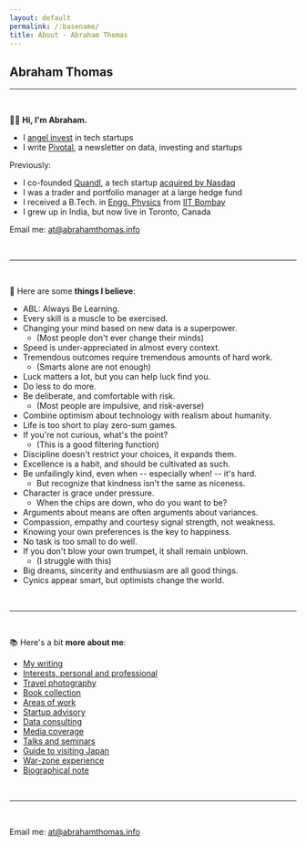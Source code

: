 ```yaml
---
layout: default
permalink: /:basename/
title: About · Abraham Thomas
---
```


## Abraham Thomas

----

<br/>

👋🏼 **Hi, I'm Abraham.**  

* I [angel invest](https://abrahamthomas.info/investing/) in tech startups  
* I write [Pivotal](https://pivotal.substack.com/about), a newsletter on data, investing and startups  

<!--
* I [advise](https://abrahamthomas.info/advisory) startups on execution and growth  
* I [consult](https://abrahamthomas.info/consulting) for institutional investors on their data strategy  
-->

Previously:

* I co-founded [Quandl](https://data.nasdaq.com), a tech startup [acquired by Nasdaq](https://www.ft.com/content/e6de9e30-f743-11e8-af46-2022a0b02a6c)    
* I was a trader and portfolio manager at a large hedge fund 
* I received a B.Tech. in [Engg. Physics](https://en.wikipedia.org/wiki/Engineering_physics) from [IIT Bombay](https://www.iitb.ac.in)  
* I grew up in India, but now live in Toronto, Canada   

Email me: <u><a href="mailto:at@abrahamthomas.info">at@abrahamthomas.info</a></u>


<br/>

----

<br/> 


🧭 Here are some **things I believe**:  

* ABL: Always Be Learning.  
* Every skill is a muscle to be exercised.  
* Changing your mind based on new data is a superpower.  
    - (Most people don't ever change their minds)  
* Speed is under-appreciated in almost every context.  
* Tremendous outcomes require tremendous amounts of hard work.  
    - (Smarts alone are not enough)  
* Luck matters a lot, but you can help luck find you.  
* Do less to do more.  
* Be deliberate, and comfortable with risk.  
    - (Most people are impulsive, and risk-averse)  
* Combine optimism about technology with realism about humanity.  
* Life is too short to play zero-sum games.  
* If you're not curious, what's the point?  
    - (This is a good filtering function)  
* Discipline doesn't restrict your choices, it expands them.  
* Excellence is a habit, and should be cultivated as such.  
* Be unfailingly kind, even when -- especially when! -- it's hard.  
    - But recognize that kindness isn't the same as niceness.  
* Character is grace under pressure.  
    - When the chips are down, who do you want to be?  
* Arguments about means are often arguments about variances.  
* Compassion, empathy and courtesy signal strength, not weakness.  
* Knowing your own preferences is the key to happiness.  
* No task is too small to do well.  
* If you don't blow your own trumpet, it shall remain unblown.  
    - (I struggle with this)  
* Big dreams, sincerity and enthusiasm are all good things.  
* Cynics appear smart, but optimists change the world.  

<br/>

----

<br/> 


📚  Here's a bit **more about me**:

* [My writing](https://abrahamthomas.info/writing/)
* [Interests, personal and professional](https://abrahamthomas.info/interests/)
* [Travel photography](https://abrahamthomas.info/gallery/)
* [Book collection](https://abrahamthomas.info/library/)
* [Areas of work](https://abrahamthomas.info/work/)
* [Startup advisory](https://abrahamthomas.info/advisory/)
* [Data consulting](https://abrahamthomas.info/consulting/)
* [Media coverage](https://abrahamthomas.info/press/)
* [Talks and seminars](https://abrahamthomas.info/talks/)
* [Guide to visiting Japan](https://abrahamthomas.gumroad.com/l/wwrni)
* [War-zone experience](https://abrahamthomas.info/invasion/)    
* [Biographical note](https://abrahamthomas.info/bio/)  


<!--

<br/>

----

<br/>


🌱 I'm an active and successful **angel investor** in tech startups:

* [What I invest in](https://abrahamthomas.info/angel-criteria/)
* [How to pitch me](https://abrahamthomas.info/pitch-me/)
* [Founder testimonials](https://abrahamthomas.info/testimonials/)  
* [Portfolio companies](https://abrahamthomas.info/portfolio-companies/)
* [Portfolio performance](https://abrahamthomas.info/portfolio-statistics/)
* [Investment syndicate](https://venture.angellist.com/abraham-thomas/syndicate)

You can learn more on my [investing page](https://abrahamthomas.info/investing/).  I welcome cold pitches! 

<br/>

----

<br/>


✍️ I write <a href="https://pivotal.substack.com">Pivotal</a>, a well-regarded **newsletter on data, investing and startups**.  Here are some recent essays:

* [The Economics of Data Businesses](https://pivotal.substack.com/p/economics-of-data-biz)  
* [Minsky Moments in Venture Capital](https://pivotal.substack.com/p/minsky-moments-in-venture-capital)  
* [The Perils of Prudence](https://pivotal.substack.com/p/the-perils-of-prudence)  
* [Data in the Age of AI](https://pivotal.substack.com/p/data-in-the-age-of-ai)  
* [How to Price a Data Asset](https://pivotal.substack.com/p/how-to-price-a-data-asset)  

You can find more articles on my [writing page](https://abrahamthomas.info/writing/).  

<br/>

----

<br/>


🚀 I **advise high-growth software and data startups** on execution.

* I help founders execute more effectively, drawing on my years of experience as co-founder of a successful venture-backed startup, plus my subsequent work with dozens of founders as an active and involved angel investor.

* I can help you with almost any tactical or strategic challenge you're facing.  I'm especially strong on growth strategy; building a world-class team and culture; fund-raising; narrative creation and positioning; and personal development. 

I'm currently open to advisory opportunities, but am selective about who I work with.  Learn more on my [advising page](https://abrahamthomas.info/advisory).  

<br/>

----

<br/>

💡 I **advise institutional investors** on data strategy.

* I specialize in helping firms that have historically been more fundamentals-driven in their approach, use data -- especially new sources of data and new use cases for data -- more effectively across every aspect of their investing operations.  

* As a former buy-side portfolio manager at a large quant hedge fund, who then co-founded Quandl, the firm that pioneered "alternative data in finance", I have expert-level knowledge of what it takes to excel as a modern data-driven investor.  

* I work primarily with large public markets investors -- hedge funds, asset managers, pension plans -- but have also consulted across PE, VC, and other asset classes.  

To learn more, please visit my [consulting page](https://abrahamthomas.info/consulting).  

-->

<br/>

----

<br/> 


Email me: <u><a href="mailto:at@abrahamthomas.info">at@abrahamthomas.info</a></u>

<br/>
<br/>
<br/>
